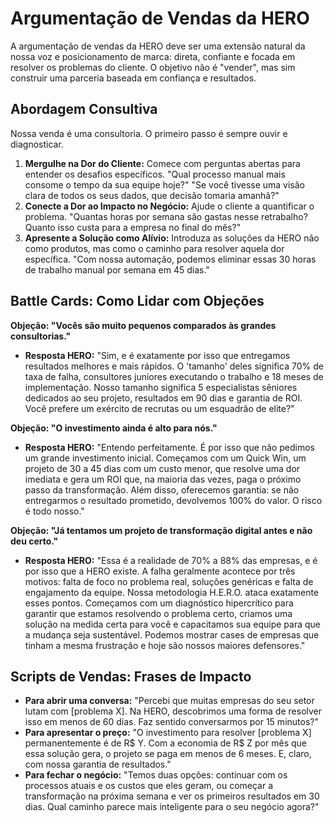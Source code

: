 # Argumentação de Vendas da HERO

A argumentação de vendas da HERO deve ser uma extensão natural da nossa voz e posicionamento de marca: direta, confiante e focada em resolver os problemas do cliente. O objetivo não é "vender", mas sim construir uma parceria baseada em confiança e resultados.

## Abordagem Consultiva

Nossa venda é uma consultoria. O primeiro passo é sempre ouvir e diagnosticar.

1.  **Mergulhe na Dor do Cliente:** Comece com perguntas abertas para entender os desafios específicos. "Qual processo manual mais consome o tempo da sua equipe hoje?" "Se você tivesse uma visão clara de todos os seus dados, que decisão tomaria amanhã?"
2.  **Conecte a Dor ao Impacto no Negócio:** Ajude o cliente a quantificar o problema. "Quantas horas por semana são gastas nesse retrabalho? Quanto isso custa para a empresa no final do mês?"
3.  **Apresente a Solução como Alívio:** Introduza as soluções da HERO não como produtos, mas como o caminho para resolver aquela dor específica. "Com nossa automação, podemos eliminar essas 30 horas de trabalho manual por semana em 45 dias."

## Battle Cards: Como Lidar com Objeções

**Objeção: "Vocês são muito pequenos comparados às grandes consultorias."**

*   **Resposta HERO:** "Sim, e é exatamente por isso que entregamos resultados melhores e mais rápidos. O 'tamanho' deles significa 70% de taxa de falha, consultores juniores executando o trabalho e 18 meses de implementação. Nosso tamanho significa 5 especialistas sêniores dedicados ao seu projeto, resultados em 90 dias e garantia de ROI. Você prefere um exército de recrutas ou um esquadrão de elite?"

**Objeção: "O investimento ainda é alto para nós."**

*   **Resposta HERO:** "Entendo perfeitamente. É por isso que não pedimos um grande investimento inicial. Começamos com um Quick Win, um projeto de 30 a 45 dias com um custo menor, que resolve uma dor imediata e gera um ROI que, na maioria das vezes, paga o próximo passo da transformação. Além disso, oferecemos garantia: se não entregarmos o resultado prometido, devolvemos 100% do valor. O risco é todo nosso."

**Objeção: "Já tentamos um projeto de transformação digital antes e não deu certo."**

*   **Resposta HERO:** "Essa é a realidade de 70% a 88% das empresas, e é por isso que a HERO existe. A falha geralmente acontece por três motivos: falta de foco no problema real, soluções genéricas e falta de engajamento da equipe. Nossa metodologia H.E.R.O. ataca exatamente esses pontos. Começamos com um diagnóstico hipercrítico para garantir que estamos resolvendo o problema certo, criamos uma solução na medida certa para você e capacitamos sua equipe para que a mudança seja sustentável. Podemos mostrar cases de empresas que tinham a mesma frustração e hoje são nossos maiores defensores."

## Scripts de Vendas: Frases de Impacto

*   **Para abrir uma conversa:** "Percebi que muitas empresas do seu setor lutam com [problema X]. Na HERO, descobrimos uma forma de resolver isso em menos de 60 dias. Faz sentido conversarmos por 15 minutos?"
*   **Para apresentar o preço:** "O investimento para resolver [problema X] permanentemente é de R$ Y. Com a economia de R$ Z por mês que essa solução gera, o projeto se paga em menos de 6 meses. E, claro, com nossa garantia de resultados."
*   **Para fechar o negócio:** "Temos duas opções: continuar com os processos atuais e os custos que eles geram, ou começar a transformação na próxima semana e ver os primeiros resultados em 30 dias. Qual caminho parece mais inteligente para o seu negócio agora?"